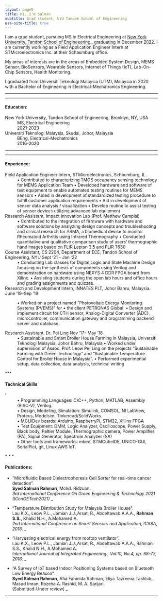 ```yaml
---
layout: pageN
title: Hi, I'm Salman
subtitle: Grad student, NYU Tandon School of Engineering
use-site-title: true
---
```



I am a grad student, pursuing MS in Electrical Engineering at [New York University, Tandon School of Engineeering.](https://engineering.nyu.edu/), graduating in December 2022. I am currently working as a Field Application Engineer Intern at STMicroelectronics Inc. at their Schaumburg office.

My areas of interests are in the areas of Embedded System Design, MEMS Sensor, BioSensors, Wearable Sensors, Internet of Things (IoT), Lab-On-Chip Sensors, Health Monitoring.  

I graduated from Universiti Teknologi Malaysia (UTM), Malaysia in 2020 with a Bachelor of Engineering in Electrical-Mechatronics Engineering.  

* * *

* * *
#### Education:

<dl>
  <dt>New York University, Tandon School of Engineering, Brooklyn, NY, USA</dt>
  <dd>MS, Electrical Engineering</dd>
  <dd>2021-2023</dd>
  
  <dt>Universiti Teknologi Malaysia, Skudai, Johor, Malaysia</dt>
  <dd>BEng, Electrical-Mechatronics </dd>
  <dd>2016-2020</dd>
</dl>

* * *

* * *

#### Experience:
<dl>
  
<dt>Field Application Engineer Intern, STMicroelectronics, Schaumburg, IL.</dt>
 <dd>
• Contributed to characterizing TMOS occupancy sensing technology for MEMS Application Team
• Developed hardware and software of test equipment to enable automated testing routines for MEMS sensors
• Aided in development of standardized testing procedure to fulfill customer application requirements
• Aid in development of sensor data analysis / visualization
• Develop routine to assist testing of sensor devices utilizing advanced lab equipment
  </dd>

  
<dt>Research Assistant, Impact Innovation Lab (Prof. Matthew Campisi) </dt>
  <dd>
• Contributed to the integration of firmware with hardware and software solutions by analyzing design
concepts and troubleshooting and clinical research for ARMA, a biomedical device to monitor Rheumatoid
Arthritis using Infrared Thermography
• Conducted quantitative and qualitative comparison study of users’ thermographic hand images based on
FLIR Lepton 3.5 and FLIR T630
  </dd>
  
<dt>Course Assistant, CS 2204, Department of ECE, Tandon School of Engineering, NYU Sept ‘21 – Jan ‘22</dt>
  <dd>
• Conducting Lab classes for Digital Logic and State Machine Design focusing on the synthesis of components
using Verilog and demonstration on hardware using NEXYS 4 DDR FPGA board from Xilinx.
• Assisting students during the open lab hours and office hours and grading assignments and quizzes.
  </dd>
  <dt>Research and Development Intern, INNATES PLT, Johor Bahru, Malaysia. June ‘19–Sep ’19</dt>
  <dd>

• Worked on a project named “Photovoltaic Energy Monitoring Systems (PVEMS)” for
• the client PETRONAS Global.
• Design and implement circuit for CTH sensor, Analog-Digital Converter (ADC), microcontroller,
communication gateway and programming backend server and database.
  </dd>

  <dt>Research Assistant, Dr. Pei Ling Nov ‘17– May ‘18</dt>
  <dd>
• Sustainable and Smart Broiler House Farming in Malaysia, Universiti Teknologi Malaysia, Johor Bahru,
Malaysia
• Worked under supervision of Assoc. Prof. Leow Pei Ling on the projects “Sustainable Farming with Green
Technology” and “Sustainable Temperature Control for Broiler House in Malaysia”.
• Performed experimental setup, data collection, data analysis, technical writing
  </dd>
</dl>
***

#### Technical Skills
<dl>'
  <dd>
• Programming Languages: C/C++, Python, MATLAB, Assembly (RISC-V), Verilog.
  </dd>
   <dd>
• Design, Modeling, Simulation: Simulink, COMSOL, NI LabView, Proteus, Modelsim,
Tinkercad/SolidWorks.</dd>
   <dd>
• MCU/Dev boards: Arduino, RaspberryPi, STM32, Xillinx FPGA</dd>
   <dd>
• Test Equipment: DMM, Logic Analyzer, Oscilloscope, Power Supply, Black body, Peltier Module,
Thermographic camera, Power Amplifier (PA), Signal Generator, Spectrum Analyzer (SA)</dd>
   <dd>
• Other tools and frameworks: mbed, STMCubeIDE, UNICO-GUI, SerialPlot, git, Linux AWS IoT.</dd>
  </dl>
* * *

#### Publications:

* “Microfluidic Based Dielectrophoresis Cell Sorter for real-time cancer detection”.  
**Syed Salman Rahman**, Mohd. Ridzuan.  
_3rd International Conference On Green Engineering & Technology 2021 (IConGETech2021)_
\_ 


* “Temperature Distribution Study for Malaysia Broiler House”.  
Lau K.X., Leow P.L., Jamian J.J.,Arsat, R., Abdeltawab A.A.A., **Rahman S.S.,** Khalid N.H., A.Mohamed A.  
_2nd International Conference on Smart Sensors and Application, ICSSA, 2018._
\_  

* “Harvesting electrical energy from rooftop ventilator”.  
Lau K.X., Leow P.L., Jamian J.J.,Arsat, R., Abdeltawab A.A.A., Rahman S.S., Khalid N.H., A.Mohamed A.  
_International Journal of Integrated Engineering., Vol.10, No.4, pp. 68-72, 2018._
\_  

* “A Survey of IoT based Indoor Positioning Systems based on Bluetooth Low Energy Beacon”.  
**Syed Salman Rahman**, Afia Fahmida Rahman, Eliya Tazreena Tashbib, Masud Imran, Rozeha A. Rashid, M. A. Sarijari.  
(Submitted-Under review)
\_  

* * *

